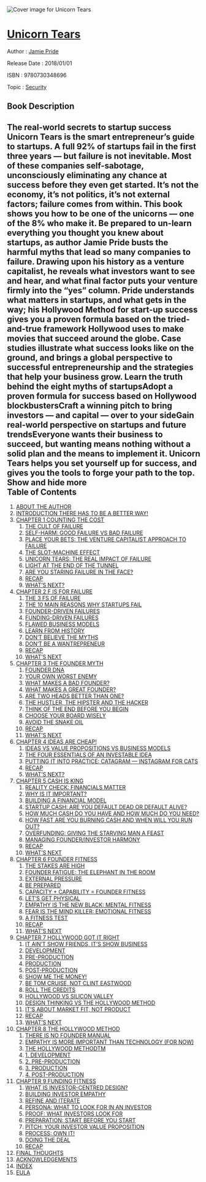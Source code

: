 ![Cover image for Unicorn Tears](https://imgdetail.ebookreading.net/cover/cover/security/EB9780730348696.jpg)

[Unicorn Tears](https://ebookreading.net/view/book/Unicorn+Tears-EB9780730348696_1.html "Unicorn Tears")
====================================================================================================================

Author : [Jamie Pride](https://ebookreading.net/search/author/Jamie+Pride)

Release Date : 2018/01/01

ISBN : 9780730348696

Topic : [Security](https://ebookreading.net/search/category/security)

Book Description
-----------------

 The real-world secrets to startup success
Unicorn Tears is the smart entrepreneur’s guide to startups. A full 92% of startups fail in the first three years — but failure is not inevitable. Most of these companies self-sabotage, unconsciously eliminating any chance at success before they even get started. It’s not the economy, it’s not politics, it’s not external factors; failure comes from within. This book shows you how to be one of the unicorns — one of the 8% who make it. Be prepared to un-learn everything you thought you knew about startups, as author Jamie Pride busts the harmful myths that lead so many companies to failure. Drawing upon his history as a venture capitalist, he reveals what investors want to see and hear, and what final factor puts your venture firmly into the “yes” column.
Pride understands what matters in startups, and what gets in the way; his Hollywood Method for start-up success gives you a proven formula based on the tried-and-true framework Hollywood uses to make movies that succeed around the globe. Case studies illustrate what success looks like on the ground, and brings a global perspective to successful entrepreneurship and the strategies that help your business grow.
Learn the truth behind the eight myths of startupsAdopt a proven formula for success based on Hollywood blockbustersCraft a winning pitch to bring investors — and capital — over to your sideGain real-world perspective on startups and future trendsEveryone wants their business to succeed, but wanting means nothing without a solid plan and the means to implement it. Unicorn Tears helps you set yourself up for success, and gives you the tools to forge your path to the top.
        Show and hide more                
Table of Contents
-----------------

1. [ABOUT THE AUTHOR](https://ebookreading.net/view/book/Unicorn+Tears-EB9780730348696_8.html#start)
1. [INTRODUCTION THERE HAS TO BE A BETTER WAY!](https://ebookreading.net/view/book/Unicorn+Tears-EB9780730348696_9.html#start)
1. [CHAPTER 1 COUNTING THE COST](https://ebookreading.net/view/book/Unicorn+Tears-EB9780730348696_10.html#start)
    1. [THE CULT OF FAILURE](https://ebookreading.net/view/book/Unicorn+Tears-EB9780730348696_10.html#c1_1)
    1. [SELF-HARM: GOOD FAILURE VS BAD FAILURE](https://ebookreading.net/view/book/Unicorn+Tears-EB9780730348696_10.html#c1_2)
    1. [PLACE YOUR BETS: THE VENTURE CAPITALIST APPROACH TO FAILURE](https://ebookreading.net/view/book/Unicorn+Tears-EB9780730348696_10.html#c1_3)
    1. [THE SLOT-MACHINE EFFECT](https://ebookreading.net/view/book/Unicorn+Tears-EB9780730348696_10.html#c1_4)
    1. [UNICORN TEARS: THE REAL IMPACT OF FAILURE](https://ebookreading.net/view/book/Unicorn+Tears-EB9780730348696_10.html#c1_5)
    1. [LIGHT AT THE END OF THE TUNNEL](https://ebookreading.net/view/book/Unicorn+Tears-EB9780730348696_10.html#c1_6)
    1. [ARE YOU STARING FAILURE IN THE FACE?](https://ebookreading.net/view/book/Unicorn+Tears-EB9780730348696_10.html#c1_7)
    1. [RECAP](https://ebookreading.net/view/book/Unicorn+Tears-EB9780730348696_10.html#c1_8)
    1. [WHAT’S NEXT?](https://ebookreading.net/view/book/Unicorn+Tears-EB9780730348696_10.html#c1_9)
1. [CHAPTER 2 F IS FOR FAILURE](https://ebookreading.net/view/book/Unicorn+Tears-EB9780730348696_11.html#start)
    1. [THE 3 FS OF FAILURE](https://ebookreading.net/view/book/Unicorn+Tears-EB9780730348696_11.html#c2_1)
    1. [THE 10 MAIN REASONS WHY STARTUPS FAIL](https://ebookreading.net/view/book/Unicorn+Tears-EB9780730348696_11.html#c2_2)
    1. [FOUNDER-DRIVEN FAILURES](https://ebookreading.net/view/book/Unicorn+Tears-EB9780730348696_11.html#c2_3)
    1. [FUNDING-DRIVEN FAILURES](https://ebookreading.net/view/book/Unicorn+Tears-EB9780730348696_11.html#c2_4)
    1. [FLAWED BUSINESS MODELS](https://ebookreading.net/view/book/Unicorn+Tears-EB9780730348696_11.html#c2_5)
    1. [LEARN FROM HISTORY](https://ebookreading.net/view/book/Unicorn+Tears-EB9780730348696_11.html#c2_6)
    1. [DON’T BELIEVE THE MYTHS](https://ebookreading.net/view/book/Unicorn+Tears-EB9780730348696_11.html#c2_7)
    1. [DON’T BE A WANTREPRENEUR](https://ebookreading.net/view/book/Unicorn+Tears-EB9780730348696_11.html#c2_8)
    1. [RECAP](https://ebookreading.net/view/book/Unicorn+Tears-EB9780730348696_11.html#c2_9)
    1. [WHAT’S NEXT](https://ebookreading.net/view/book/Unicorn+Tears-EB9780730348696_11.html#c2_10)
1. [CHAPTER 3 THE FOUNDER MYTH](https://ebookreading.net/view/book/Unicorn+Tears-EB9780730348696_12.html#start)
    1. [FOUNDER DNA](https://ebookreading.net/view/book/Unicorn+Tears-EB9780730348696_12.html#c3_1)
    1. [YOUR OWN WORST ENEMY](https://ebookreading.net/view/book/Unicorn+Tears-EB9780730348696_12.html#c3_2)
    1. [WHAT MAKES A BAD FOUNDER?](https://ebookreading.net/view/book/Unicorn+Tears-EB9780730348696_12.html#c3_3)
    1. [WHAT MAKES A GREAT FOUNDER?](https://ebookreading.net/view/book/Unicorn+Tears-EB9780730348696_12.html#c3_4)
    1. [ARE TWO HEADS BETTER THAN ONE?](https://ebookreading.net/view/book/Unicorn+Tears-EB9780730348696_12.html#c3_5)
    1. [THE HUSTLER, THE HIPSTER AND THE HACKER](https://ebookreading.net/view/book/Unicorn+Tears-EB9780730348696_12.html#c3_6)
    1. [THINK OF THE END BEFORE YOU BEGIN](https://ebookreading.net/view/book/Unicorn+Tears-EB9780730348696_12.html#c3_7)
    1. [CHOOSE YOUR BOARD WISELY](https://ebookreading.net/view/book/Unicorn+Tears-EB9780730348696_12.html#c3_8)
    1. [AVOID THE SNAKE OIL](https://ebookreading.net/view/book/Unicorn+Tears-EB9780730348696_12.html#c3_9)
    1. [RECAP](https://ebookreading.net/view/book/Unicorn+Tears-EB9780730348696_12.html#c3_10)
    1. [WHAT’S NEXT](https://ebookreading.net/view/book/Unicorn+Tears-EB9780730348696_12.html#c3_11)
1. [CHAPTER 4 IDEAS ARE CHEAP!](https://ebookreading.net/view/book/Unicorn+Tears-EB9780730348696_13.html#start)
    1. [IDEAS VS VALUE PROPOSITIONS VS BUSINESS MODELS](https://ebookreading.net/view/book/Unicorn+Tears-EB9780730348696_13.html#c4_1)
    1. [THE FOUR ESSENTIALS OF AN INVESTABLE IDEA](https://ebookreading.net/view/book/Unicorn+Tears-EB9780730348696_13.html#c4_2)
    1. [PUTTING IT INTO PRACTICE: CATAGRAM — INSTAGRAM FOR CATS](https://ebookreading.net/view/book/Unicorn+Tears-EB9780730348696_13.html#c4_3)
    1. [RECAP](https://ebookreading.net/view/book/Unicorn+Tears-EB9780730348696_13.html#c4_4)
    1. [WHAT’S NEXT?](https://ebookreading.net/view/book/Unicorn+Tears-EB9780730348696_13.html#c4_5)
1. [CHAPTER 5 CASH IS KING](https://ebookreading.net/view/book/Unicorn+Tears-EB9780730348696_14.html#start)
    1. [REALITY CHECK: FINANCIALS MATTER](https://ebookreading.net/view/book/Unicorn+Tears-EB9780730348696_14.html#c5_1)
    1. [WHY IS IT IMPORTANT?](https://ebookreading.net/view/book/Unicorn+Tears-EB9780730348696_14.html#c5_2)
    1. [BUILDING A FINANCIAL MODEL](https://ebookreading.net/view/book/Unicorn+Tears-EB9780730348696_14.html#c5_3)
    1. [STARTUP CASH: ARE YOU DEFAULT DEAD OR DEFAULT ALIVE?](https://ebookreading.net/view/book/Unicorn+Tears-EB9780730348696_14.html#c5_4)
    1. [HOW MUCH CASH DO YOU HAVE AND HOW MUCH DO YOU NEED?](https://ebookreading.net/view/book/Unicorn+Tears-EB9780730348696_14.html#c5_5)
    1. [HOW FAST ARE YOU BURNING CASH AND WHEN WILL YOU RUN OUT?](https://ebookreading.net/view/book/Unicorn+Tears-EB9780730348696_14.html#c5_6)
    1. [OVERFUNDING: GIVING THE STARVING MAN A FEAST](https://ebookreading.net/view/book/Unicorn+Tears-EB9780730348696_14.html#c5_7)
    1. [MANAGING FOUNDER/INVESTOR HARMONY](https://ebookreading.net/view/book/Unicorn+Tears-EB9780730348696_14.html#c5_8)
    1. [RECAP](https://ebookreading.net/view/book/Unicorn+Tears-EB9780730348696_14.html#c5_9)
    1. [WHAT’S NEXT](https://ebookreading.net/view/book/Unicorn+Tears-EB9780730348696_14.html#c5_10)
1. [CHAPTER 6 FOUNDER FITNESS](https://ebookreading.net/view/book/Unicorn+Tears-EB9780730348696_15.html#start)
    1. [THE STAKES ARE HIGH](https://ebookreading.net/view/book/Unicorn+Tears-EB9780730348696_15.html#c6_1)
    1. [FOUNDER FATIGUE: THE ELEPHANT IN THE ROOM](https://ebookreading.net/view/book/Unicorn+Tears-EB9780730348696_15.html#c6_2)
    1. [EXTERNAL PRESSURE](https://ebookreading.net/view/book/Unicorn+Tears-EB9780730348696_15.html#c6_3)
    1. [BE PREPARED](https://ebookreading.net/view/book/Unicorn+Tears-EB9780730348696_15.html#c6_4)
    1. [CAPACITY + CAPABILITY = FOUNDER FITNESS](https://ebookreading.net/view/book/Unicorn+Tears-EB9780730348696_15.html#c6_5)
    1. [LET’S GET PHYSICAL](https://ebookreading.net/view/book/Unicorn+Tears-EB9780730348696_15.html#c6_6)
    1. [EMPATHY IS THE NEW BLACK: MENTAL FITNESS](https://ebookreading.net/view/book/Unicorn+Tears-EB9780730348696_15.html#c6_7)
    1. [FEAR IS THE MIND KILLER: EMOTIONAL FITNESS](https://ebookreading.net/view/book/Unicorn+Tears-EB9780730348696_15.html#c6_8)
    1. [A FITNESS TEST](https://ebookreading.net/view/book/Unicorn+Tears-EB9780730348696_15.html#c6_9)
    1. [RECAP](https://ebookreading.net/view/book/Unicorn+Tears-EB9780730348696_15.html#c6_10)
    1. [WHAT’S NEXT](https://ebookreading.net/view/book/Unicorn+Tears-EB9780730348696_15.html#c6_11)
1. [CHAPTER 7 HOLLYWOOD GOT IT RIGHT](https://ebookreading.net/view/book/Unicorn+Tears-EB9780730348696_16.html#start)
    1. [IT AIN’T SHOW FRIENDS, IT’S SHOW BUSINESS](https://ebookreading.net/view/book/Unicorn+Tears-EB9780730348696_16.html#c7_1)
    1. [DEVELOPMENT](https://ebookreading.net/view/book/Unicorn+Tears-EB9780730348696_16.html#c7_2)
    1. [PRE-PRODUCTION](https://ebookreading.net/view/book/Unicorn+Tears-EB9780730348696_16.html#c7_3)
    1. [PRODUCTION](https://ebookreading.net/view/book/Unicorn+Tears-EB9780730348696_16.html#c7_4)
    1. [POST-PRODUCTION](https://ebookreading.net/view/book/Unicorn+Tears-EB9780730348696_16.html#c7_5)
    1. [SHOW ME THE MONEY!](https://ebookreading.net/view/book/Unicorn+Tears-EB9780730348696_16.html#c7_6)
    1. [BE TOM CRUISE, NOT CLINT EASTWOOD](https://ebookreading.net/view/book/Unicorn+Tears-EB9780730348696_16.html#c7_7)
    1. [ROLL THE CREDITS](https://ebookreading.net/view/book/Unicorn+Tears-EB9780730348696_16.html#c7_8)
    1. [HOLLYWOOD VS SILICON VALLEY](https://ebookreading.net/view/book/Unicorn+Tears-EB9780730348696_16.html#c7_9)
    1. [DESIGN THINKING VS THE HOLLYWOOD METHOD](https://ebookreading.net/view/book/Unicorn+Tears-EB9780730348696_16.html#c7_10)
    1. [IT’S ABOUT MARKET FIT, NOT PRODUCT](https://ebookreading.net/view/book/Unicorn+Tears-EB9780730348696_16.html#c7_11)
    1. [RECAP](https://ebookreading.net/view/book/Unicorn+Tears-EB9780730348696_16.html#c7_12)
    1. [WHAT’S NEXT](https://ebookreading.net/view/book/Unicorn+Tears-EB9780730348696_16.html#c7_13)
1. [CHAPTER 8 THE HOLLYWOOD METHOD](https://ebookreading.net/view/book/Unicorn+Tears-EB9780730348696_17.html#start)
    1. [THERE IS NO FOUNDER MANUAL](https://ebookreading.net/view/book/Unicorn+Tears-EB9780730348696_17.html#c8_1)
    1. [EMPATHY IS MORE IMPORTANT THAN TECHNOLOGY (FOR NOW)](https://ebookreading.net/view/book/Unicorn+Tears-EB9780730348696_17.html#c8_2)
    1. [THE HOLLYWOOD METHODTM](https://ebookreading.net/view/book/Unicorn+Tears-EB9780730348696_17.html#c8_3)
    1. [1. DEVELOPMENT](https://ebookreading.net/view/book/Unicorn+Tears-EB9780730348696_17.html#c8_4)
    1. [2. PRE-PRODUCTION](https://ebookreading.net/view/book/Unicorn+Tears-EB9780730348696_17.html#c8_5)
    1. [3. PRODUCTION](https://ebookreading.net/view/book/Unicorn+Tears-EB9780730348696_17.html#c8_6)
    1. [4. POST-PRODUCTION](https://ebookreading.net/view/book/Unicorn+Tears-EB9780730348696_17.html#c8_7)
1. [CHAPTER 9 FUNDING FITNESS](https://ebookreading.net/view/book/Unicorn+Tears-EB9780730348696_18.html#start)
    1. [WHAT IS INVESTOR-CENTRED DESIGN?](https://ebookreading.net/view/book/Unicorn+Tears-EB9780730348696_18.html#c9_1)
    1. [BUILDING INVESTOR EMPATHY](https://ebookreading.net/view/book/Unicorn+Tears-EB9780730348696_18.html#c9_2)
    1. [REFINE AND ITERATE](https://ebookreading.net/view/book/Unicorn+Tears-EB9780730348696_18.html#c9_3)
    1. [PERSONA: WHAT TO LOOK FOR IN AN INVESTOR](https://ebookreading.net/view/book/Unicorn+Tears-EB9780730348696_18.html#c9_4)
    1. [PROOF: WHAT INVESTORS LOOK FOR](https://ebookreading.net/view/book/Unicorn+Tears-EB9780730348696_18.html#c9_5)
    1. [PREPARATION: START BEFORE YOU START](https://ebookreading.net/view/book/Unicorn+Tears-EB9780730348696_18.html#c9_6)
    1. [PITCH: YOUR INVESTOR VALUE PROPOSITION](https://ebookreading.net/view/book/Unicorn+Tears-EB9780730348696_18.html#c9_7)
    1. [PROCESS: OWN IT!](https://ebookreading.net/view/book/Unicorn+Tears-EB9780730348696_18.html#c9_8)
    1. [DOING THE DEAL](https://ebookreading.net/view/book/Unicorn+Tears-EB9780730348696_18.html#c9_9)
    1. [RECAP](https://ebookreading.net/view/book/Unicorn+Tears-EB9780730348696_18.html#c9_10)
1. [FINAL THOUGHTS](https://ebookreading.net/view/book/Unicorn+Tears-EB9780730348696_19.html#start)
1. [ACKNOWLEDGEMENTS](https://ebookreading.net/view/book/Unicorn+Tears-EB9780730348696_20.html#start)
1. [INDEX](https://ebookreading.net/view/book/Unicorn+Tears-EB9780730348696_21.html#start)
1. [EULA](https://ebookreading.net/view/book/Unicorn+Tears-EB9780730348696_22.html)
